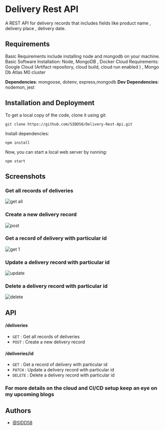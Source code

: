 
# Delivery Rest API

A REST API for delivery records that includes fields like product
name , delivery place , delivery date. 


## Requirements
Basic Requirements include installing node and mongodb on your machine.
Basic Software Installation: Node, MongoDB , Docker 
Cloud Requirements: Google Cloud (Artifact repository, cloud build, cloud run enabled ) , Mongo Db Atlas M0 cluster  

**Dependencies**: mongoose, dotenv, express,mongodb 
**Dev Dependencies**: nodemon, jest

## Installation and Deployment

To get a local copy of the code, clone it using git:
```
git clone https://github.com/SIDD58/Delivery-Rest-Api.git
```
Install dependencies:
```
npm install
```
Now, you can start a local web server by running:
```
npm start
```
## Screenshots
 ### Get all records of deliveries
![get all](https://user-images.githubusercontent.com/42698210/183013889-2aa4cd4f-d5b4-49d4-bd66-a61a349968d2.JPG)
 ### Create a new delivery record
![post](https://user-images.githubusercontent.com/42698210/183013920-87e29ca1-0a30-4441-90ff-5c829b24e2aa.JPG)
 ### Get a record of delivery with particular id
![get 1](https://user-images.githubusercontent.com/42698210/183014194-4aa4ef99-02ec-4cec-8e5d-d95578a52a59.JPG)
 ### Update a delivery record with particular id
![update](https://user-images.githubusercontent.com/42698210/183014225-4e1457f2-b66e-42b7-a921-4d8d7cbe449e.JPG)
 ###  Delete a delivery record with particular id
![delete](https://user-images.githubusercontent.com/42698210/183014246-b6928f8d-91a6-478e-ba21-8ad6ad5e0d4c.JPG)

## API 

#### /deliveries
* `GET` : Get all records of deliveries 
* `POST` : Create a new delivery record 

#### /deliveries/id
* `GET` : Get a record of delivery with particular id
* `PATCH` : Update a delivery record with particular id
* `DELETE` : Delete a delivery record with particular id

### For more details on the cloud and CI/CD setup keep an eye on my upcoming blogs 

## Authors

- [@SIDD58](https://github.com/SIDD58)



